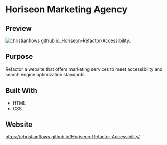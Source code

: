 # Horiseon Marketing Agency

## Preview
![christianflows github io_Horiseon-Refactor-Accessibility_](https://user-images.githubusercontent.com/40026509/109514409-01cded80-7a74-11eb-9ab2-d1d051b684e2.png)

## Purpose
Refactor a website that offers marketing services to meet accessibility and search engine optimization standards.

## Built With
* HTML
* CSS

## Website
https://christianflows.github.io/Horiseon-Refactor-Accessibility/
